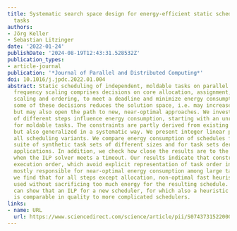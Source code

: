 ```yaml
---
title: Systematic search space design for energy-efficient static scheduling of moldable
  tasks
authors:
- Jörg Keller
- Sebastian Litzinger
date: '2022-01-24'
publishDate: '2024-08-19T12:43:31.528532Z'
publication_types:
- article-journal
publication: '*Journal of Parallel and Distributed Computing*'
doi: 10.1016/j.jpdc.2022.01.004
abstract: Static scheduling of independent, moldable tasks on parallel machines with
  frequency scaling comprises decisions on core allocation, assignment, frequency
  scaling and ordering, to meet a deadline and minimize energy consumption. Constraining
  some of these decisions reduces the solution space, i.e. may increase energy consumption,
  but may also open the path to new, near-optimal approaches. We investigate how constraints
  of different steps influence energy consumption, starting with an unrestricted scheduler
  for moldable tasks. The constraints are partly derived from existing schedulers,
  but also generalized in a systematic way. We present integer linear programs for
  all scheduling variants. We compare energy consumption of schedules for a benchmark
  suite of synthetic task sets of different sizes and for task sets derived from real
  applications. In addition, we check how close the results are to the optimum results
  when the ILP solver meets a timeout. Our results indicate that constraints on task
  execution order, which avoid explicit representation of task order in ILPs, are
  mostly responsible for near-optimal energy consumption among large task sets. Furthermore,
  we find that for all steps except allocation, non-optimal fast heuristics can be
  used without sacrificing too much energy for the resulting schedule. Finally, we
  can show that an ILP for a new scheduler, for which also a heuristic version exists,
  is comparable in quality to more complicated schedulers.
links:
- name: URL
  url: https://www.sciencedirect.com/science/article/pii/S0743731522000107
---
```

